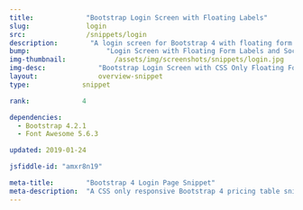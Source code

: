 ```yaml
---
title:             "Bootstrap Login Screen with Floating Labels"
slug:              login
src:               /snippets/login
description:	    "A login screen for Bootstrap 4 with floating form labels, custom buttons, and social button options"
bump:			        "Login Screen with Floating Form Labels and Social Logins"
img-thumbnail:	    	  /assets/img/screenshots/snippets/login.jpg
img-desc:		      "Bootstrap Login Screen with CSS Only Floating Form Labels and Social Logins"
layout:		    	  overview-snippet
type:             snippet

rank:             4

dependencies:     
  - Bootstrap 4.2.1
  - Font Awesome 5.6.3

updated: 2019-01-24

jsfiddle-id: "amxr8n19"

meta-title:        "Bootstrap 4 Login Page Snippet"
meta-description:  "A CSS only responsive Bootstrap 4 pricing table snippet with hover effects, custom buttons, and Font Awesome icons."
---
```


